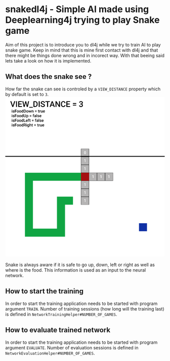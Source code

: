# snakedl4j - Simple AI made using Deeplearning4j trying to play Snake game

Aim of this project is to introduce you to dl4j while we try to train AI to play snake game. Keep in mind that this is mine first contact with dl4j and that there might be things
done wrong and in incorect way. With that beeing said lets take a look on how it is implemented.

## What does the snake see ?
How far the snake can see is controled by a `VIEW_DISTANCE` property which by default is set to `3`.
![Image](https://raw.githubusercontent.com/liliumbosniacum/snakedl4j/master/src/main/resources/images/snake.PNG)

Snake is always aware if it is safe to go up, down, left or right as well as where is the food. This information is used as an input to the neural network.

## How to start the training
In order to start the training application needs to be started with program argument `TRAIN`. Number of training sessions (how long will the training last) is defined in `NetworkTrainingHelper#NUMBER_OF_GAMES`.

## How to evaluate trained network
In order to start the training application needs to be started with program argument `EVALUATE`. Number of evaluation sessions is defined in `NetworkEvaluationHelper#NUMBER_OF_GAMES`.
